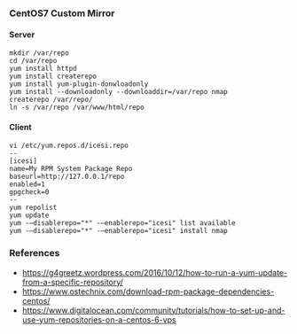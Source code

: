 ### CentOS7 Custom Mirror

#### Server
```
mkdir /var/repo
cd /var/repo
yum install httpd
yum install createrepo
yum install yum-plugin-donwloadonly
yum install --downloadonly --downloaddir=/var/repo nmap
createrepo /var/repo/
ln -s /var/repo /var/www/html/repo 
```

#### Client
```
vi /etc/yum.repos.d/icesi.repo
--
[icesi]
name=My RPM System Package Repo
baseurl=http://127.0.0.1/repo
enabled=1
gpgcheck=0
--
yum repolist
yum update
yum -—disablerepo="*" -—enablerepo="icesi" list available
yum -—disablerepo="*" -—enablerepo="icesi" install nmap
```

### References
* https://g4greetz.wordpress.com/2016/10/12/how-to-run-a-yum-update-from-a-specific-repository/
* https://www.ostechnix.com/download-rpm-package-dependencies-centos/
* https://www.digitalocean.com/community/tutorials/how-to-set-up-and-use-yum-repositories-on-a-centos-6-vps


